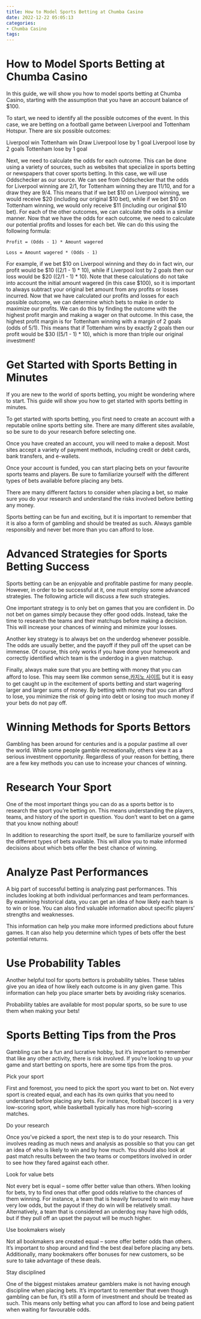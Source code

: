 ```yaml
---
title: How to Model Sports Betting at Chumba Casino
date: 2022-12-22 05:05:13
categories:
- Chumba Casino
tags:
---
```



#  How to Model Sports Betting at Chumba Casino

In this guide, we will show you how to model sports betting at Chumba Casino, starting with the assumption that you have an account balance of $100.

To start, we need to identify all the possible outcomes of the event. In this case, we are betting on a football game between Liverpool and Tottenham Hotspur. There are six possible outcomes:

Liverpool win
Tottenham win
Draw
Liverpool lose by 1 goal
Liverpool lose by 2 goals
Tottenham lose by 1 goal

Next, we need to calculate the odds for each outcome. This can be done using a variety of sources, such as websites that specialize in sports betting or newspapers that cover sports betting. In this case, we will use Oddschecker as our source.
We can see from Oddschecker that the odds for Liverpool winning are 2/1, for Tottenham winning they are 11/10, and for a draw they are 9/4. This means that if we bet $10 on Liverpool winning, we would receive $20 (including our original $10 bet), while if we bet $10 on Tottenham winning, we would only receive $11 (including our original $10 bet). 
For each of the other outcomes, we can calculate the odds in a similar manner.
Now that we have the odds for each outcome, we need to calculate our potential profits and losses for each bet. We can do this using the following formula:

    Profit = (Odds - 1) * Amount wagered    

    Loss = Amount wagered * (Odds - 1)

For example, if we bet $10 on Liverpool winning and they do in fact win, our profit would be $10 ((2/1 - 1) * 10), while if Liverpool lost by 2 goals then our loss would be $20 ((2/1 - 1) * 10). Note that these calculations do not take into account the initial amount wagered (in this case $100), so it is important to always subtract your original bet amount from any profits or losses incurred.
Now that we have calculated our profits and losses for each possible outcome, we can determine which bets to make in order to maximize our profits. We can do this by finding the outcome with the highest profit margin and making a wager on that outcome. In this case, the highest profit margin is for Tottenham winning with a margin of 2 goals (odds of 5/1). This means that if Tottenham wins by exactly 2 goals then our profit would be $30 ((5/1 - 1) * 10), which is more than triple our original investment!

#  Get Started with Sports Betting in Minutes

If you are new to the world of sports betting, you might be wondering where to start. This guide will show you how to get started with sports betting in minutes.

To get started with sports betting, you first need to create an account with a reputable online sports betting site. There are many different sites available, so be sure to do your research before selecting one.

Once you have created an account, you will need to make a deposit. Most sites accept a variety of payment methods, including credit or debit cards, bank transfers, and e-wallets.

Once your account is funded, you can start placing bets on your favourite sports teams and players. Be sure to familiarize yourself with the different types of bets available before placing any bets.

There are many different factors to consider when placing a bet, so make sure you do your research and understand the risks involved before betting any money.

Sports betting can be fun and exciting, but it is important to remember that it is also a form of gambling and should be treated as such. Always gamble responsibly and never bet more than you can afford to lose.

#  Advanced Strategies for Sports Betting Success

Sports betting can be an enjoyable and profitable pastime for many people. However, in order to be successful at it, one must employ some advanced strategies. The following article will discuss a few such strategies.

One important strategy is to only bet on games that you are confident in. Do not bet on games simply because they offer good odds. Instead, take the time to research the teams and their matchups before making a decision. This will increase your chances of winning and minimize your losses.

Another key strategy is to always bet on the underdog whenever possible. The odds are usually better, and the payoff if they pull off the upset can be immense. Of course, this only works if you have done your homework and correctly identified which team is the underdog in a given matchup.

Finally, always make sure that you are betting with money that you can afford to lose. This may seem like common sense,[카지노 사이트](https://choegocasino.com/) but it is easy to get caught up in the excitement of sports betting and start wagering larger and larger sums of money. By betting with money that you can afford to lose, you minimize the risk of going into debt or losing too much money if your bets do not pay off.

#  Winning Methods for Sports Bettors

Gambling has been around for centuries and is a popular pastime all over the world. While some people gamble recreationally, others view it as a serious investment opportunity. Regardless of your reason for betting, there are a few key methods you can use to increase your chances of winning.

# Research Your Sport

One of the most important things you can do as a sports bettor is to research the sport you’re betting on. This means understanding the players, teams, and history of the sport in question. You don’t want to bet on a game that you know nothing about!

In addition to researching the sport itself, be sure to familiarize yourself with the different types of bets available. This will allow you to make informed decisions about which bets offer the best chance of winning.

# Analyze Past Performances

A big part of successful betting is analyzing past performances. This includes looking at both individual performances and team performances. By examining historical data, you can get an idea of how likely each team is to win or lose. You can also find valuable information about specific players’ strengths and weaknesses.

This information can help you make more informed predictions about future games. It can also help you determine which types of bets offer the best potential returns.

# Use Probability Tables

Another helpful tool for sports bettors is probability tables. These tables give you an idea of how likely each outcome is in any given game. This information can help you place smarter bets by avoiding risky scenarios.

Probability tables are available for most popular sports, so be sure to use them when making your bets!

#  Sports Betting Tips from the Pros

Gambling can be a fun and lucrative hobby, but it’s important to remember that like any other activity, there is risk involved. If you’re looking to up your game and start betting on sports, here are some tips from the pros.

Pick your sport

First and foremost, you need to pick the sport you want to bet on. Not every sport is created equal, and each has its own quirks that you need to understand before placing any bets. For instance, football (soccer) is a very low-scoring sport, while basketball typically has more high-scoring matches.

Do your research

Once you’ve picked a sport, the next step is to do your research. This involves reading as much news and analysis as possible so that you can get an idea of who is likely to win and by how much. You should also look at past match results between the two teams or competitors involved in order to see how they fared against each other.

Look for value bets

Not every bet is equal – some offer better value than others. When looking for bets, try to find ones that offer good odds relative to the chances of them winning. For instance, a team that is heavily favoured to win may have very low odds, but the payout if they do win will be relatively small. Alternatively, a team that is considered an underdog may have high odds, but if they pull off an upset the payout will be much higher.

Use bookmakers wisely

Not all bookmakers are created equal – some offer better odds than others. It’s important to shop around and find the best deal before placing any bets. Additionally, many bookmakers offer bonuses for new customers, so be sure to take advantage of these deals.

Stay disciplined

One of the biggest mistakes amateur gamblers make is not having enough discipline when placing bets. It’s important to remember that even though gambling can be fun, it’s still a form of investment and should be treated as such. This means only betting what you can afford to lose and being patient when waiting for favourable odds.